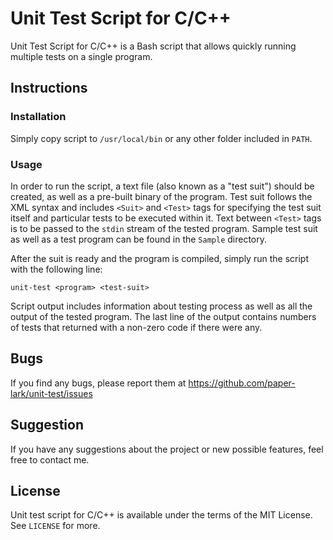 # Unit Test Script for C/C++

Unit Test Script for C/C++ is a Bash script that allows quickly running multiple tests on a single program.


## Instructions

### Installation

Simply copy script to `/usr/local/bin` or any other folder included in `PATH`.

### Usage

In order to run the script, a text file (also known as a "test suit") should be created, as well as a pre-built binary of the program. Test suit follows the XML syntax and includes `<Suit>` and `<Test>` tags for specifying the test suit itself and particular tests to be executed within it.  Text between `<Test>` tags is to be passed to the `stdin` stream of the tested program. Sample test suit as well as a test program can be found in the `Sample` directory.

After the suit is ready and the program is compiled, simply run the script with the following line:

```
unit-test <program> <test-suit>
```

Script output includes information about testing process as well as all the output of the tested program. The last line of the output contains numbers of tests that returned with a non-zero code if there were any.

## Bugs
If you find any bugs, please report them at https://github.com/paper-lark/unit-test/issues

## Suggestion
If you have any suggestions about the project or new possible features, feel free to contact me.

## License
Unit test script for C/C++ is available under the terms of the MIT License. See ```LICENSE``` for more.
